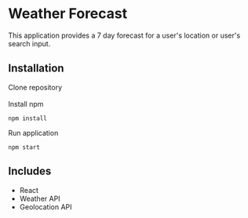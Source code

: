 # Weather Forecast 
This application provides a 7 day forecast for a user's location or user's search input.

## Installation 
Clone repository <br><br>
Install npm
```
npm install
```
Run application
```
npm start
```

## Includes
* React
* Weather API
* Geolocation API
